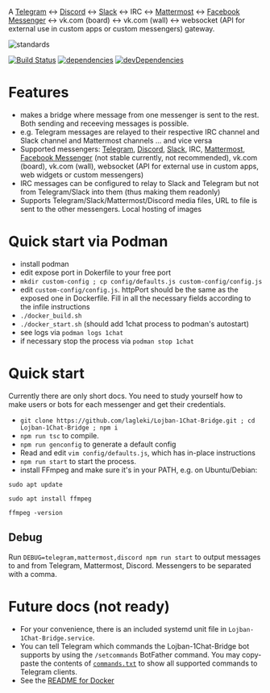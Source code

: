 A [Telegram](https://telegram.org/) ↔ [Discord](https://discordapp.com) ↔ [Slack](https://slack.com) ↔ IRC ↔ [Mattermost](https://mattermost.com/) ↔ [Facebook Messenger](https://facebook.com)  ↔ vk.com (board) ↔ vk.com (wall)  ↔ websocket (API for external use in custom apps or custom messengers) gateway.

![standards](https://imgs.xkcd.com/comics/standards.png)

[![Build Status](https://travis-ci.org/lagleki/Lojban-1Chat-Bridge.svg?branch=develop)](https://travis-ci.org/lagleki/Lojban-1Chat-Bridge)
[![dependencies](https://david-dm.org/lagleki/Lojban-1Chat-Bridge.svg)](https://david-dm.org/lagleki/Lojban-1Chat-Bridge#info=Dependencies)
[![devDependencies](https://david-dm.org/lagleki/Lojban-1Chat-Bridge/dev-status.svg)](https://david-dm.org/lagleki/Lojban-1Chat-Bridge#info=devDependencies)

# Features

* makes a bridge where message from one messenger is sent to the rest. Both sending and receeving messages is possible.
* e.g. Telegram messages are relayed to their respective IRC channel and Slack channel and Mattermost channels ... and vice versa
* Supported messengers: [Telegram](https://telegram.org/), [Discord](https://discordapp.com), [Slack](https://slack.com), IRC, [Mattermost](https://mattermost.com/), [Facebook Messenger](https://facebook.com) (not stable currently, not recommended), vk.com (board), vk.com (wall), websocket (API for external use in custom apps, web widgets or custom messengers)
* IRC messages can be configured to relay to Slack and Telegram but not from Telegram/Slack into them (thus making them readonly)
* Supports Telegram/Slack/Mattermost/Discord media files, URL to file is sent to the other messengers. Local hosting of images

# Quick start via Podman

* install podman
* edit expose port in Dokerfile to your free port
* `mkdir custom-config ; cp config/defaults.js custom-config/config.js`
* edit `custom-config/config.js`. httpPort should be the same as the exposed one in Dockerfile. Fill in all the necessary fields according to the infile instructions 
* `./docker_build.sh`
* `./docker_start.sh` (should add 1chat process to podman's autostart)
* see logs via `podman logs 1chat`
* if necessary stop the process via `podman stop 1chat`

# Quick start

Currently there are only short docs. You need to study yourself how to make users or bots for each messenger and get their credentials.

* `git clone https://github.com/lagleki/Lojban-1Chat-Bridge.git ; cd Lojban-1Chat-Bridge ; npm i`
* `npm run tsc` to compile.
* `npm run genconfig` to generate a default config
* Read and edit `vim config/defaults.js`, which has in-place instructions
* `npm run start` to start the process.
* install FFmpeg and make sure it's in your PATH, e.g. on Ubuntu/Debian:
```
sudo apt update

sudo apt install ffmpeg

ffmpeg -version
```

## Debug

Run `DEBUG=telegram,mattermost,discord npm run start` to output messages to and from Telegram, Mattermost, Discord. Messengers to be separated with a comma. 

# Future docs (not ready)

- For your convenience, there is an included systemd unit file in
  `Lojban-1Chat-Bridge.service`.
- You can tell Telegram which commands the Lojban-1Chat-Bridge bot supports by using the
  `/setcommands` BotFather command. You may copy-paste the contents of
  [`commands.txt`](/commands.txt) to show all supported commands to Telegram
  clients.
- See the [README for Docker](Docker_README.md)
